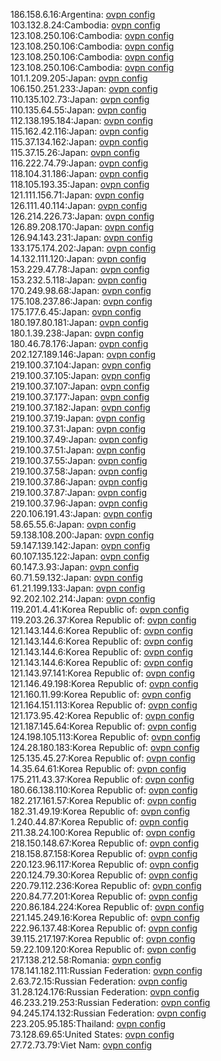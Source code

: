 186.158.6.16:Argentina: [ovpn config](vpn/186_158_6_16.ovpn)  
103.132.8.24:Cambodia: [ovpn config](vpn/103_132_8_24.ovpn)  
123.108.250.106:Cambodia: [ovpn config](vpn/123_108_250_106.ovpn)  
123.108.250.106:Cambodia: [ovpn config](vpn/123_108_250_106.ovpn)  
123.108.250.106:Cambodia: [ovpn config](vpn/123_108_250_106.ovpn)  
123.108.250.106:Cambodia: [ovpn config](vpn/123_108_250_106.ovpn)  
101.1.209.205:Japan: [ovpn config](vpn/101_1_209_205.ovpn)  
106.150.251.233:Japan: [ovpn config](vpn/106_150_251_233.ovpn)  
110.135.102.73:Japan: [ovpn config](vpn/110_135_102_73.ovpn)  
110.135.64.55:Japan: [ovpn config](vpn/110_135_64_55.ovpn)  
112.138.195.184:Japan: [ovpn config](vpn/112_138_195_184.ovpn)  
115.162.42.116:Japan: [ovpn config](vpn/115_162_42_116.ovpn)  
115.37.134.162:Japan: [ovpn config](vpn/115_37_134_162.ovpn)  
115.37.15.26:Japan: [ovpn config](vpn/115_37_15_26.ovpn)  
116.222.74.79:Japan: [ovpn config](vpn/116_222_74_79.ovpn)  
118.104.31.186:Japan: [ovpn config](vpn/118_104_31_186.ovpn)  
118.105.193.35:Japan: [ovpn config](vpn/118_105_193_35.ovpn)  
121.111.156.71:Japan: [ovpn config](vpn/121_111_156_71.ovpn)  
126.111.40.114:Japan: [ovpn config](vpn/126_111_40_114.ovpn)  
126.214.226.73:Japan: [ovpn config](vpn/126_214_226_73.ovpn)  
126.89.208.170:Japan: [ovpn config](vpn/126_89_208_170.ovpn)  
126.94.143.231:Japan: [ovpn config](vpn/126_94_143_231.ovpn)  
133.175.174.202:Japan: [ovpn config](vpn/133_175_174_202.ovpn)  
14.132.111.120:Japan: [ovpn config](vpn/14_132_111_120.ovpn)  
153.229.47.78:Japan: [ovpn config](vpn/153_229_47_78.ovpn)  
153.232.5.118:Japan: [ovpn config](vpn/153_232_5_118.ovpn)  
170.249.98.68:Japan: [ovpn config](vpn/170_249_98_68.ovpn)  
175.108.237.86:Japan: [ovpn config](vpn/175_108_237_86.ovpn)  
175.177.6.45:Japan: [ovpn config](vpn/175_177_6_45.ovpn)  
180.197.80.181:Japan: [ovpn config](vpn/180_197_80_181.ovpn)  
180.1.39.238:Japan: [ovpn config](vpn/180_1_39_238.ovpn)  
180.46.78.176:Japan: [ovpn config](vpn/180_46_78_176.ovpn)  
202.127.189.146:Japan: [ovpn config](vpn/202_127_189_146.ovpn)  
219.100.37.104:Japan: [ovpn config](vpn/219_100_37_104.ovpn)  
219.100.37.105:Japan: [ovpn config](vpn/219_100_37_105.ovpn)  
219.100.37.107:Japan: [ovpn config](vpn/219_100_37_107.ovpn)  
219.100.37.177:Japan: [ovpn config](vpn/219_100_37_177.ovpn)  
219.100.37.182:Japan: [ovpn config](vpn/219_100_37_182.ovpn)  
219.100.37.19:Japan: [ovpn config](vpn/219_100_37_19.ovpn)  
219.100.37.31:Japan: [ovpn config](vpn/219_100_37_31.ovpn)  
219.100.37.49:Japan: [ovpn config](vpn/219_100_37_49.ovpn)  
219.100.37.51:Japan: [ovpn config](vpn/219_100_37_51.ovpn)  
219.100.37.55:Japan: [ovpn config](vpn/219_100_37_55.ovpn)  
219.100.37.58:Japan: [ovpn config](vpn/219_100_37_58.ovpn)  
219.100.37.86:Japan: [ovpn config](vpn/219_100_37_86.ovpn)  
219.100.37.87:Japan: [ovpn config](vpn/219_100_37_87.ovpn)  
219.100.37.96:Japan: [ovpn config](vpn/219_100_37_96.ovpn)  
220.106.191.43:Japan: [ovpn config](vpn/220_106_191_43.ovpn)  
58.65.55.6:Japan: [ovpn config](vpn/58_65_55_6.ovpn)  
59.138.108.200:Japan: [ovpn config](vpn/59_138_108_200.ovpn)  
59.147.139.142:Japan: [ovpn config](vpn/59_147_139_142.ovpn)  
60.107.135.122:Japan: [ovpn config](vpn/60_107_135_122.ovpn)  
60.147.3.93:Japan: [ovpn config](vpn/60_147_3_93.ovpn)  
60.71.59.132:Japan: [ovpn config](vpn/60_71_59_132.ovpn)  
61.21.199.133:Japan: [ovpn config](vpn/61_21_199_133.ovpn)  
92.202.102.214:Japan: [ovpn config](vpn/92_202_102_214.ovpn)  
119.201.4.41:Korea Republic of: [ovpn config](vpn/119_201_4_41.ovpn)  
119.203.26.37:Korea Republic of: [ovpn config](vpn/119_203_26_37.ovpn)  
121.143.144.6:Korea Republic of: [ovpn config](vpn/121_143_144_6.ovpn)  
121.143.144.6:Korea Republic of: [ovpn config](vpn/121_143_144_6.ovpn)  
121.143.144.6:Korea Republic of: [ovpn config](vpn/121_143_144_6.ovpn)  
121.143.144.6:Korea Republic of: [ovpn config](vpn/121_143_144_6.ovpn)  
121.143.97.141:Korea Republic of: [ovpn config](vpn/121_143_97_141.ovpn)  
121.146.49.198:Korea Republic of: [ovpn config](vpn/121_146_49_198.ovpn)  
121.160.11.99:Korea Republic of: [ovpn config](vpn/121_160_11_99.ovpn)  
121.164.151.113:Korea Republic of: [ovpn config](vpn/121_164_151_113.ovpn)  
121.173.95.42:Korea Republic of: [ovpn config](vpn/121_173_95_42.ovpn)  
121.187.145.64:Korea Republic of: [ovpn config](vpn/121_187_145_64.ovpn)  
124.198.105.113:Korea Republic of: [ovpn config](vpn/124_198_105_113.ovpn)  
124.28.180.183:Korea Republic of: [ovpn config](vpn/124_28_180_183.ovpn)  
125.135.45.27:Korea Republic of: [ovpn config](vpn/125_135_45_27.ovpn)  
14.35.64.61:Korea Republic of: [ovpn config](vpn/14_35_64_61.ovpn)  
175.211.43.37:Korea Republic of: [ovpn config](vpn/175_211_43_37.ovpn)  
180.66.138.110:Korea Republic of: [ovpn config](vpn/180_66_138_110.ovpn)  
182.217.161.57:Korea Republic of: [ovpn config](vpn/182_217_161_57.ovpn)  
182.31.49.19:Korea Republic of: [ovpn config](vpn/182_31_49_19.ovpn)  
1.240.44.87:Korea Republic of: [ovpn config](vpn/1_240_44_87.ovpn)  
211.38.24.100:Korea Republic of: [ovpn config](vpn/211_38_24_100.ovpn)  
218.150.148.67:Korea Republic of: [ovpn config](vpn/218_150_148_67.ovpn)  
218.158.87.158:Korea Republic of: [ovpn config](vpn/218_158_87_158.ovpn)  
220.123.96.117:Korea Republic of: [ovpn config](vpn/220_123_96_117.ovpn)  
220.124.79.30:Korea Republic of: [ovpn config](vpn/220_124_79_30.ovpn)  
220.79.112.236:Korea Republic of: [ovpn config](vpn/220_79_112_236.ovpn)  
220.84.77.201:Korea Republic of: [ovpn config](vpn/220_84_77_201.ovpn)  
220.86.184.224:Korea Republic of: [ovpn config](vpn/220_86_184_224.ovpn)  
221.145.249.16:Korea Republic of: [ovpn config](vpn/221_145_249_16.ovpn)  
222.96.137.48:Korea Republic of: [ovpn config](vpn/222_96_137_48.ovpn)  
39.115.217.197:Korea Republic of: [ovpn config](vpn/39_115_217_197.ovpn)  
59.22.109.120:Korea Republic of: [ovpn config](vpn/59_22_109_120.ovpn)  
217.138.212.58:Romania: [ovpn config](vpn/217_138_212_58.ovpn)  
178.141.182.111:Russian Federation: [ovpn config](vpn/178_141_182_111.ovpn)  
2.63.72.15:Russian Federation: [ovpn config](vpn/2_63_72_15.ovpn)  
31.28.124.176:Russian Federation: [ovpn config](vpn/31_28_124_176.ovpn)  
46.233.219.253:Russian Federation: [ovpn config](vpn/46_233_219_253.ovpn)  
94.245.174.132:Russian Federation: [ovpn config](vpn/94_245_174_132.ovpn)  
223.205.95.185:Thailand: [ovpn config](vpn/223_205_95_185.ovpn)  
73.128.69.65:United States: [ovpn config](vpn/73_128_69_65.ovpn)  
27.72.73.79:Viet Nam: [ovpn config](vpn/27_72_73_79.ovpn)  
